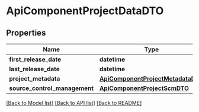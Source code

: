 # ApiComponentProjectDataDTO

## Properties
Name | Type | Description | Notes
------------ | ------------- | ------------- | -------------
**first_release_date** | **datetime** |  | [optional] 
**last_release_date** | **datetime** |  | [optional] 
**project_metadata** | [**ApiComponentProjectMetadataDTO**](ApiComponentProjectMetadataDTO.md) |  | [optional] 
**source_control_management** | [**ApiComponentProjectScmDTO**](ApiComponentProjectScmDTO.md) |  | [optional] 

[[Back to Model list]](../README.md#documentation-for-models) [[Back to API list]](../README.md#documentation-for-api-endpoints) [[Back to README]](../README.md)

